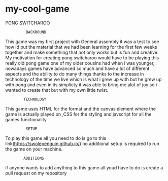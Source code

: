 # my-cool-game
PONG SWITCHAROO
 

             BACKROUND
This game was my first project with General assembly it was a test to see how id put the material that we had been learning for the first few weeks together and make something that not only works but is fun and creative. My motivation for creating pong switcharoo would have to be playing this really old pong game one of my older cousins had when i was younger, nowadays games have advanced so much and have a lot of different aspects and the ability to do many things thanks to the increase in technology of the time we live which is what i grew up with but he grew up with pong and even in its simplicty it was able to bring me alot of joy so i wanted to create that but with my own little twist.

            TECHNOLOGY
This game uses HTML for the format and the canvas element where the game is actually played on ,CSS for the styling  and javscript for all the games functionality 

             SETUP
To play this game all you need to do is go to this link(https://swolepenguin.github.io/) no additional setup is required to run the game on your machine.        

            ADDITIONS
if anyone wants to add anything to this game all youd have to do is create a pull request on my repository  